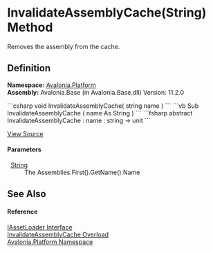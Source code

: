 # InvalidateAssemblyCache(String) Method


Removes the assembly from the cache.



## Definition
**Namespace:** <a href="N_Avalonia_Platform">Avalonia.Platform</a>  
**Assembly:** Avalonia.Base (in Avalonia.Base.dll) Version: 11.2.0

<Tabs groupId="api-code-preview">
<TabItem value="csharp" label="C#">
```csharp
void InvalidateAssemblyCache(
	string name
)
```
</TabItem>
<TabItem value="vb" label="VB">
```vb
Sub InvalidateAssemblyCache ( 
	name As String
)
```
</TabItem>
<TabItem value="fsharp" label="F#">
```fsharp
abstract InvalidateAssemblyCache : 
        name : string -> unit 
```
</TabItem>
</Tabs>



<a href="https://github.com/AvaloniaUI/Avalonia/tree/master/src/Avalonia.Base/Platform/IAssetLoader.cs" title="View the source code">View Source</a>



#### Parameters
<dl><dt>  <a href="https://learn.microsoft.com/dotnet/api/system.string" target="_blank" rel="noopener noreferrer">String</a></dt><dd>The Assemblies.First().GetName().Name</dd></dl>

## See Also


#### Reference
<a href="T_Avalonia_Platform_IAssetLoader">IAssetLoader Interface</a>  
<a href="Overload_Avalonia_Platform_IAssetLoader_InvalidateAssemblyCache">InvalidateAssemblyCache Overload</a>  
<a href="N_Avalonia_Platform">Avalonia.Platform Namespace</a>  
